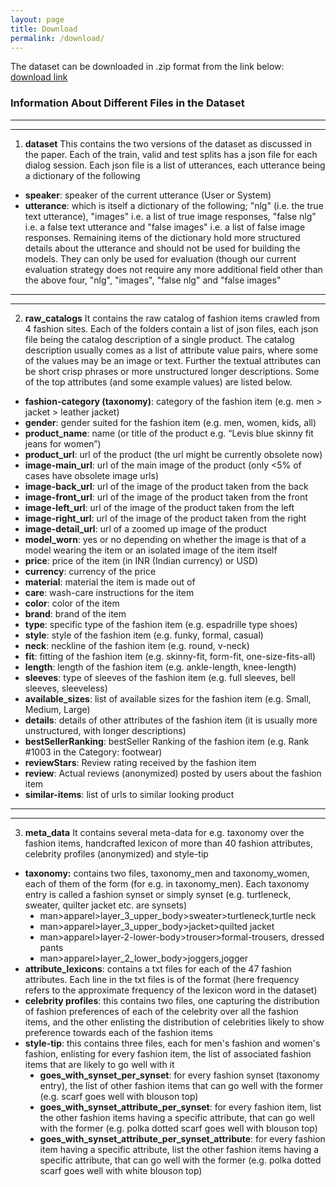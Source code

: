 ```yaml
---
layout: page
title: Download
permalink: /download/
---
```


The dataset can be downloaded in .zip format from the link below: <br>
[download link](https://drive.google.com/drive/folders/1iSsx36u-gvb8g-Oy1Hg00w0hahUyJgtl) <br>

### **Information About Different Files in the Dataset**

---
---

1. **dataset**
This contains the two versions of the dataset as discussed in the paper. Each of the train, valid and test splits has a json file for each dialog session. Each json file is a list of utterances, each utterance being a dictionary of the following
<ul style="list-style-type:disc">
<li> <b>speaker</b>: speaker of the current utterance (User or System)</li>
<li> <b>utterance</b>: which is itself a dictionary of the following; "nlg" (i.e. the true text utterance), "images" i.e. a list of true image responses, "false nlg" i.e. a false text utterance and "false images" i.e. a list of false image responses. Remaining items of the dictionary hold more structured details about the utterance and should not be used for building the models. They can only be used for evaluation (though our current evaluation strategy does not require any more additional field other than the above four, "nlg", "images", "false nlg" and "false images"</li>
</ul>

---
---

2. **raw_catalogs**
It contains the raw catalog of fashion items crawled from 4 fashion sites. Each of the folders contain a list of json files, each json file being the catalog description of a single product. The catalog description usually comes as a list of attribute value pairs, where some of the values may be an image or text. Further the textual attributes can be short crisp phrases or more unstructured longer descriptions. Some of the top attributes (and some example values) are listed below.
<ul style="list-style-type:disc">
<li><b>fashion-category (taxonomy)</b>: category of the fashion item (e.g. men > jacket > leather jacket)</li>
<li><b>gender</b>: gender suited for the fashion item (e.g. men, women, kids, all)</li>
<li><b>product_name</b>: name (or title of the product e.g. “Levis blue skinny fit jeans for women”)</li>
<li><b>product_url</b>: url of the product (the url might be currently obsolete now)</li>
<li><b>image-main_url</b>: url of the main image of the product (only <5% of cases have obsolete image urls) </li>
<li><b>image-back_url</b>: url of the image of the product taken from the back</li>
<li><b>image-front_url</b>: url of the image of the product taken from the front</li>
<li><b>image-left_url</b>: url of the image of the product taken from the left</li>
<li><b>image-right_url</b>: url of the image of the product taken from the right</li>
<li><b>image-detail_url</b>: url of a zoomed up image of the product</li>
<li><b>model_worn</b>: yes or no depending on whether the image is that of a model wearing the item or an isolated image of the item itself</li>
<li><b>price</b>: price of the item (in INR (Indian currency) or USD)</li>
<li><b>currency</b>: currency of the price</li>
<li><b>material</b>: material the item is made out of </li>
<li><b>care</b>: wash-care instructions for the item</li>
<li><b>color</b>: color of the item</li>
<li><b>brand</b>: brand of the item </li>
<li><b>type</b>: specific type of the fashion item (e.g. espadrille type shoes)</li>
<li><b>style</b>: style of the fashion item (e.g. funky, formal, casual)</li>
<li><b>neck</b>: neckline of the fashion item (e.g. round, v-neck)</li>
<li><b>fit</b>: fitting of the fashion item (e.g. skinny-fit, form-fit, one-size-fits-all)</li>
<li><b>length</b>: length of the fashion item (e.g. ankle-length, knee-length)</li>
<li><b>sleeves</b>: type of sleeves of the fashion item (e.g. full sleeves, bell sleeves, sleeveless)</li>
<li><b>available_sizes</b>: list of available sizes for the fashion item (e.g. Small, Medium, Large)</li>
<li><b>details</b>: details of other attributes of the fashion item (it is usually more unstructured, with longer descriptions)</li>
<li><b>bestSellerRanking</b>: bestSeller Ranking of the fashion item (e.g. Rank #1003 in the Category: footwear)</li>
<li><b>reviewStars</b>: Review rating received by the fashion item</li>
<li><b>review</b>: Actual reviews (anonymized) posted by users about the fashion item </li>
<li><b>similar-items</b>: list of urls to similar looking product </li>
</ul>

---
---

3. **meta_data**
It contains several meta-data for e.g. taxonomy over the fashion items, handcrafted lexicon of more than 40 fashion attributes, celebrity profiles (anonymized) and style-tip 
<ul style="list-style-type:disc">
<li> <b>taxonomy:</b> contains two files, taxonomy_men and taxonomy_women, each of them of the form (for e.g. in taxonomy_men). Each taxonomy entry is called a fashion synset or simply synset (e.g. turtleneck, sweater, quilter jacket etc. are synsets)
	<ul style="list-style-type:disc">
	<li>man>apparel>layer_3_upper_body>sweater>turtleneck,turtle neck</li>
	<li>man>apparel>layer_3_upper_body>jacket>quilted jacket </li>
	<li>man>apparel>layer-2-lower-body>trouser>formal-trousers, dressed pants </li>
	<li>man>apparel>layer_2_lower_body>joggers,jogger</li>
	</ul>
</li>
<li><b>attribute_lexicons</b>: contains a txt files for each of the 47 fashion attributes. Each line in the txt files is of the format <lexicon_word><tab><frequency> (here frequency refers to the approximate frequency of the lexicon word in the dataset)</li>
<li><b>celebrity profiles</b>: this contains two files, one capturing the distribution of fashion preferences of each of the celebrity over all the fashion items, and the other enlisting the distribution of celebrities likely to show preference towards each of the fashion items</li>
<li><b>style-tip</b>: this contains three files, each for men's fashion and women's fashion, enlisting for every fashion item, the list of associated fashion items that are likely to go well with it
<ul style="list-style-type:disc">
<li><b>goes_with_synset_per_synset</b>: for every fashion synset (taxonomy entry), the list of other fashion items that can go well with the former (e.g. scarf goes well with blouson top)</li>
<li><b>goes_with_synset_attribute_per_synset</b>: for every fashion item, list the other fashion items having a specific attribute, that can go well with the former (e.g. polka dotted scarf goes well with blouson top)</li>
<li><b>goes_with_synset_attribute_per_synset_attribute</b>: for every fashion item having a specific attribute, list the other fashion items having a specific attribute, that can go well with the former (e.g. polka dotted scarf goes well with white blouson top)</li>
</ul>
</li>
</ul>



